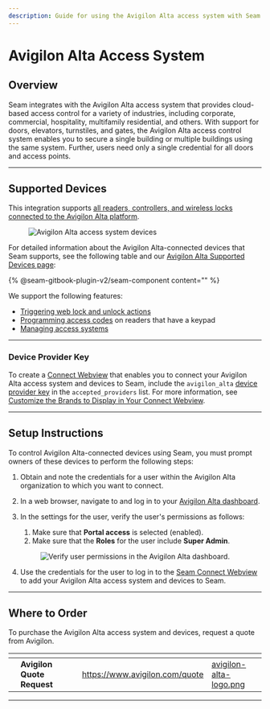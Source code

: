 ```yaml
---
description: Guide for using the Avigilon Alta access system with Seam
---
```


# Avigilon Alta Access System

## Overview

Seam integrates with the Avigilon Alta access system that provides cloud-based access control for a variety of industries, including corporate, commercial, hospitality, multifamily residential, and others. With support for doors, elevators, turnstiles, and gates, the Avigilon Alta access control system enables you to secure a single building or multiple buildings using the same system. Further, users need only a single credential for all doors and access points.

***

## Supported Devices

This integration supports [all readers, controllers, and wireless locks connected to the Avigilon Alta platform](https://www.avigilon.com/access-control/cloud).

<figure><img src="../.gitbook/assets/avigilon-alta-acs-devices.png" alt="Avigilon Alta access system devices"><figcaption></figcaption></figure>

For detailed information about the Avigilon Alta-connected devices that Seam supports, see the following table and our [Avigilon Alta Supported Devices page](https://www.seam.co/manufacturers/avigilon-alta):

{% @seam-gitbook-plugin-v2/seam-component content="<seam-supported-device-table
  endpoint="https://connect.getseam.com"
  publishable-key="seam_pk1J0Bgui_oYEuzDhOqUzSBkrPmrNsUuKL"
  user-identifier-key="c6e74334-eb31-4719-b679-d84cf1c07d9c"
  manufacturers='["Avigilon"]'
/>" %}

We support the following features:

* [Triggering web lock and unlock actions](../products/smart-locks/lock-and-unlock.md)
* [Programming access codes](../products/smart-locks/access-codes/) on readers that have a keypad
* [Managing access systems](../products/access-systems/)

***

### Device Provider Key

To create a [Connect Webview](../core-concepts/connect-webviews/) that enables you to connect your Avigilon Alta access system and devices to Seam, include the `avigilon_alta` [device provider key](../api-clients/connect_webviews/#device-provider-keys) in the `accepted_providers` list. For more information, see [Customize the Brands to Display in Your Connect Webview](../core-concepts/connect-webviews/customizing-connect-webviews.md#customize-the-brands-to-display-in-your-connect-webviews).

***

## Setup Instructions

To control Avigilon Alta-connected devices using Seam, you must prompt owners of these devices to perform the following steps:

1. Obtain and note the credentials for a user within the Avigilon Alta organization to which you want to connect.
2. In a web browser, navigate to and log in to your [Avigilon Alta dashboard](https://control.openpath.com/login).
3.  In the settings for the user, verify the user's permissions as follows:

    1. Make sure that **Portal access** is selected (enabled).
    2. Make sure that the **Roles** for the user include **Super Admin**.

    <figure><img src="../.gitbook/assets/avigilon-alta-user-permissions.png" alt="Verify user permissions in the Avigilon Alta dashboard."><figcaption></figcaption></figure>
4. Use the credentials for the user to log in to the [Seam Connect Webview](../core-concepts/connect-webviews/) to add your Avigilon Alta access system and devices to Seam.

***

## Where to Order

To purchase the Avigilon Alta access system and devices, request a quote from Avigilon.

<table data-view="cards"><thead><tr><th></th><th></th><th></th><th data-hidden data-card-target data-type="content-ref"></th><th data-hidden data-card-cover data-type="files"></th></tr></thead><tbody><tr><td></td><td><strong>Avigilon Quote Request</strong></td><td></td><td><a href="https://www.avigilon.com/quote">https://www.avigilon.com/quote</a></td><td><a href="../.gitbook/assets/avigilon-alta-logo.png">avigilon-alta-logo.png</a></td></tr></tbody></table>

***
